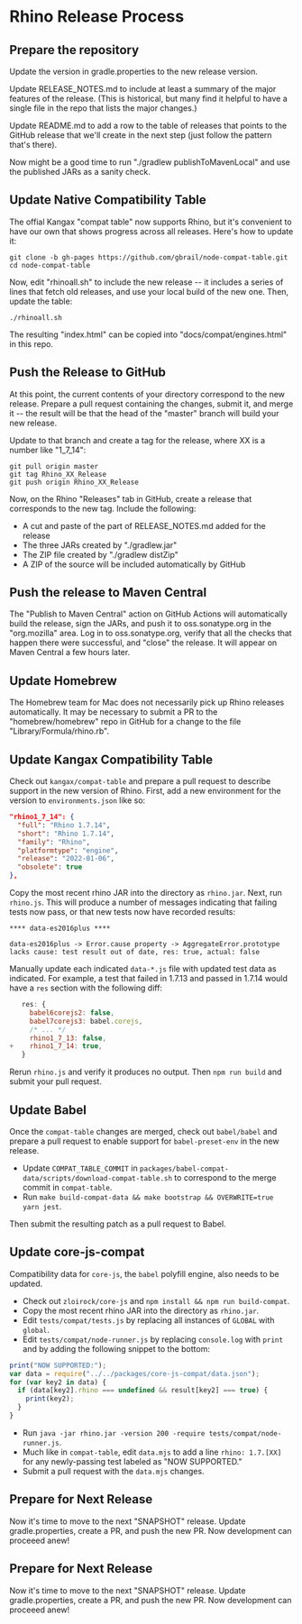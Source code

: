 # Rhino Release Process

## Prepare the repository

Update the version in gradle.properties to the new release version.

Update RELEASE_NOTES.md to include at least a summary of the major features
of the release. (This is historical, but many find it helpful to have a single
file in the repo that lists the major changes.)

Update README.md to add a row to the table of releases that points to the
GitHub release that we'll create in the next step (just follow the pattern
that's there).

Now might be a good time to run "./gradlew publishToMavenLocal" and use the
published JARs as a sanity check.

## Update Native Compatibility Table

The offial Kangax "compat table" now supports Rhino, but it's convenient
to have our own that shows progress across all releases. Here's how to
update it:

    git clone -b gh-pages https://github.com/gbrail/node-compat-table.git
    cd node-compat-table
    
Now, edit "rhinoall.sh" to include the new release -- it includes a series
of lines that fetch old releases, and use your local build of the new one.
Then, update the table:

    ./rhinoall.sh

The resulting "index.html" can be copied into "docs/compat/engines.html" in 
this repo.


## Push the Release to GitHub
At this point, the current contents of your directory correspond to the 
new release. Prepare a pull request containing the changes, submit it,
and merge it -- the result will be that the head of the "master" branch
will build your new release.

Update to that branch and create a tag for the release, where XX is a number
like "1_7_14":

    git pull origin master
    git tag Rhino_XX_Release
    git push origin Rhino_XX_Release

Now, on the Rhino "Releases" tab in GitHub, create a release that corresponds
to the new tag. Include the following:

* A cut and paste of the part of RELEASE_NOTES.md added for the release
* The three JARs created by "./gradlew.jar"
* The ZIP file created by "./gradlew distZip"
* A ZIP of the source will be included automatically by GitHub

## Push the release to Maven Central

The "Publish to Maven Central" action on GitHub Actions will automatically
build the release, sign the JARs, and push it to oss.sonatype.org in the
"org.mozilla" area. Log in to oss.sonatype.org, verify that all the checks
that happen there were successful, and "close" the release. It will appear
on Maven Central a few hours later.

## Update Homebrew

The Homebrew team for Mac does not necessarily pick up Rhino releases 
automatically. It may be necessary to submit a PR to the "homebrew/homebrew"
repo in GitHub for a change to the file "Library/Formula/rhino.rb".

## Update Kangax Compatibility Table

Check out `kangax/compat-table` and prepare a pull request to describe
support in the new version of Rhino. First, add a new environment for the
version to `environments.json` like so:

```json
"rhino1_7_14": {
  "full": "Rhino 1.7.14",
  "short": "Rhino 1.7.14",
  "family": "Rhino",
  "platformtype": "engine",
  "release": "2022-01-06",
  "obsolete": true
},
```

Copy the most recent rhino JAR into the directory as `rhino.jar`. Next, run
`rhino.js`. This will produce a number of messages indicating that failing
tests now pass, or that new tests now have recorded results:

    **** data-es2016plus ****

    data-es2016plus -> Error.cause property -> AggregateError.prototype lacks cause: test result out of date, res: true, actual: false

Manually update each indicated `data-*.js` file with updated test data as
indicated. For example, a test that failed in 1.7.13 and passed in 1.7.14
would have a `res` section with the following diff:

```javascript
   res: {
     babel6corejs2: false,
     babel7corejs3: babel.corejs,
     /* ... */
     rhino1_7_13: false,
+    rhino1_7_14: true,
   }
```

Rerun `rhino.js` and verify it produces no output. Then `npm run build` and
submit your pull request.

## Update Babel

Once the `compat-table` changes are merged, check out `babel/babel` and prepare
a pull request to enable support for `babel-preset-env` in the new release.

* Update `COMPAT_TABLE_COMMIT` in `packages/babel-compat-data/scripts/download-compat-table.sh`
to correspond to the merge commit in `compat-table`.
* Run `make build-compat-data && make bootstrap && OVERWRITE=true yarn jest`.

Then submit the resulting patch as a pull request to Babel.

## Update core-js-compat

Compatibility data for `core-js`, the `babel` polyfill engine, also needs to
be updated.

* Check out `zloirock/core-js` and `npm install && npm run build-compat`.
* Copy the most recent rhino JAR into the directory as `rhino.jar`.
* Edit `tests/compat/tests.js` by replacing all instances of `GLOBAL` with
`global`.
* Edit `tests/compat/node-runner.js` by replacing `console.log` with `print`
and by adding the following snippet to the bottom:

```javascript
print("NOW SUPPORTED:");
var data = require("../../packages/core-js-compat/data.json");
for (var key2 in data) {
  if (data[key2].rhino === undefined && result[key2] === true) {
    print(key2);
  }
}
```

* Run `java -jar rhino.jar -version 200 -require tests/compat/node-runner.js`.
* Much like in `compat-table`, edit `data.mjs` to add a line `rhino: 1.7.[XX]`
for any newly-passing test labeled as "NOW SUPPORTED."
* Submit a pull request with the `data.mjs` changes.

## Prepare for Next Release

Now it's time to move to the next "SNAPSHOT" release. Update gradle.properties,
create a PR, and push the new PR. Now development can proceeed anew!

## Prepare for Next Release

Now it's time to move to the next "SNAPSHOT" release. Update gradle.properties,
create a PR, and push the new PR. Now development can proceeed anew!

